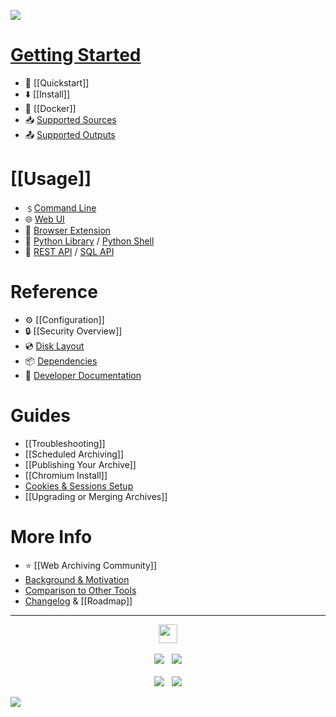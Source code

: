 [![](https://github.com/ArchiveBox/ArchiveBox/assets/511499/acffcee3-d1ec-439d-8278-e481101c3d0d)](Home)

# [Getting Started](Quickstart)

 - 🔢 [[Quickstart]]
 - ⬇️ [[Install]]
 - 🐳 [[Docker]]
 - 📥 [Supported Sources](https://github.com/ArchiveBox/ArchiveBox/wiki/Quickstart#2-get-your-list-of-urls-to-archive)
 - 📤 [Supported Outputs](https://github.com/ArchiveBox/ArchiveBox#output-formats)

# [[Usage]]

 - ﹩[Command Line](../Usage)
 - 🌐 [Web UI](../Usage)
 - 🧩 [Browser Extension](../Usage)
 - 📜 [Python Library](https://docs.archivebox.io/en/latest/modules.html) / [Python Shell](../Usage) 
 - 👾 [REST API](https://github.com/ArchiveBox/ArchiveBox/issues/496) / [SQL API](../Usage)

# Reference

 - ⚙️ [[Configuration]]
 - 🔒 [[Security Overview]]
 - 💿 [Disk Layout]()
 - 📦 [Dependencies]()
 - 📝 [Developer Documentation](https://github.com/ArchiveBox/ArchiveBox#archivebox-development)

# Guides

 - [[Troubleshooting]]
 - [[Scheduled Archiving]]
 - [[Publishing Your Archive]]
 - [[Chromium Install]]
 - [Cookies & Sessions Setup](https://github.com/ArchiveBox/ArchiveBox/wiki/Chromium-Install#setting-up-a-chromium-user-profile)
 - [[Upgrading or Merging Archives]]

# More Info

 - ⭐️ [[Web Archiving Community]]
 - [Background & Motivation](https://github.com/ArchiveBox/ArchiveBox#background--motivation)
 - [Comparison to Other Tools](https://github.com/ArchiveBox/ArchiveBox#comparison-to-other-projects)
 - [Changelog](https://github.com/ArchiveBox/ArchiveBox/releases) & [[Roadmap]]

---

<p align="center">
  <a href="https://archivebox.io"><img src="https://github.com/ArchiveBox/ArchiveBox/assets/511499/fd4d3161-3860-4b31-a4e9-251c05f75cdf" height="30px"/></a><br/><br/>
  <a href="https://github.com/ArchiveBox/ArchiveBox"><img src="https://img.shields.io/github/stars/ArchiveBox/ArchiveBox.svg?logo=github&label=Stars&logoColor=blue"/></a> &nbsp;
  <a href="https://hcb.hackclub.com/donations/start/archivebox"><img src="https://img.shields.io/badge/Donate-Directly-%13DE5D26.svg"/></a><br/><br/>
  <a href="https://github.com/sponsors/pirate"><img src="https://img.shields.io/badge/Github_Sponsors-%23B7CDFE.svg"/></a> &nbsp;
  <a href="https://www.patreon.com/theSquashSH"><img src="https://img.shields.io/badge/Patreon-%23DD5D76.svg"/></a>

  <a href="https://zulip.archivebox.io"><img src="https://img.shields.io/badge/Community_Chat_Forum-Zulip-%2328A745.svg"/></a>

</p>
